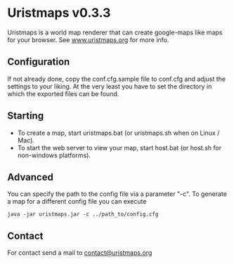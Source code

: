 Uristmaps v0.3.3
==============

Uristmaps is a world map renderer that can create google-maps like maps for your browser.
See www.uristmaps.org for more info.

Configuration
-------------

If not already done, copy the conf.cfg.sample file to conf.cfg and adjust the settings
to your liking. At the very least you have to set the directory in which the exported
files can be found.

Starting
-------

 * To create a map, start uristmaps.bat (or uristmaps.sh when on Linux / Mac).
 * To start the web server to view your map, start host.bat (or host.sh for non-windows platforms).


Advanced
--------

You can specify the path to the config file via a parameter "-c". To generate a map for a different config
file you can execute

    java -jar uristmaps.jar -c ../path_to/config.cfg

Contact
-------

For contact send a mail to contact@uristmaps.org

